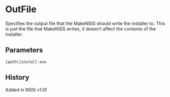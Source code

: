 # OutFile

Specifies the output file that the MakeNSIS should write the installer to. This is just the file that MakeNSIS writes, it doesn't affect the contents of the installer.

## Parameters

    [path\]install.exe

## History

Added in NSIS v1.0f
